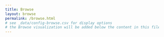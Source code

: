 ```yaml
---
title: Browse
layout: browse
permalink: /browse.html
# see _data/config-browse.csv for display options
# the Browse visualization will be added below the content in this file
---
```


<h2><span data-translate="browse-items" class="translate"></span></h2>
